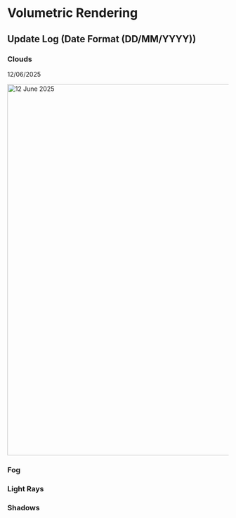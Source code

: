 # Volumetric Rendering
## Update Log (Date Format (DD/MM/YYYY))

### Clouds
<p>12/06/2025</p>

<img width="844" alt="12 June 2025" src="https://github.com/user-attachments/assets/1d9449c6-20d4-4326-a469-9fb25912b953"/>

### Fog

### Light Rays

### Shadows